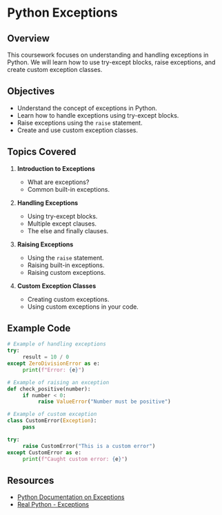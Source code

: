 # Python Exceptions

## Overview
This coursework focuses on understanding and handling exceptions in Python. We will learn how to use try-except blocks, raise exceptions, and create custom exception classes.

## Objectives
- Understand the concept of exceptions in Python.
- Learn how to handle exceptions using try-except blocks.
- Raise exceptions using the `raise` statement.
- Create and use custom exception classes.

## Topics Covered
1. **Introduction to Exceptions**
    - What are exceptions?
    - Common built-in exceptions.

2. **Handling Exceptions**
    - Using try-except blocks.
    - Multiple except clauses.
    - The else and finally clauses.

3. **Raising Exceptions**
    - Using the `raise` statement.
    - Raising built-in exceptions.
    - Raising custom exceptions.

4. **Custom Exception Classes**
    - Creating custom exceptions.
    - Using custom exceptions in your code.

## Example Code
```python
# Example of handling exceptions
try:
     result = 10 / 0
except ZeroDivisionError as e:
     print(f"Error: {e}")

# Example of raising an exception
def check_positive(number):
     if number < 0:
          raise ValueError("Number must be positive")

# Example of custom exception
class CustomError(Exception):
     pass

try:
     raise CustomError("This is a custom error")
except CustomError as e:
     print(f"Caught custom error: {e}")
```
## Resources
- [Python Documentation on Exceptions](https://docs.python.org/3/tutorial/errors.html)
- [Real Python - Exceptions](https://realpython.com/python-exceptions/)
